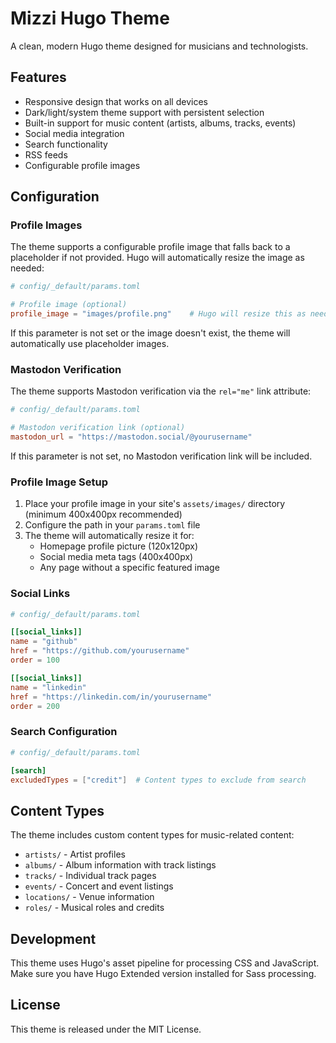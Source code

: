 # Mizzi Hugo Theme

A clean, modern Hugo theme designed for musicians and technologists.

## Features

* Responsive design that works on all devices
* Dark/light/system theme support with persistent selection
* Built-in support for music content (artists, albums, tracks, events)
* Social media integration
* Search functionality
* RSS feeds
* Configurable profile images

## Configuration

### Profile Images

The theme supports a configurable profile image that falls back to a placeholder if not provided. Hugo will automatically resize the image as needed:

```toml
# config/_default/params.toml

# Profile image (optional)
profile_image = "images/profile.png"    # Hugo will resize this as needed (minimum 400x400px recommended)
```

If this parameter is not set or the image doesn't exist, the theme will automatically use placeholder images.

### Mastodon Verification

The theme supports Mastodon verification via the `rel="me"` link attribute:

```toml
# config/_default/params.toml

# Mastodon verification link (optional)
mastodon_url = "https://mastodon.social/@yourusername"
```

If this parameter is not set, no Mastodon verification link will be included.

### Profile Image Setup

1. Place your profile image in your site's `assets/images/` directory (minimum 400x400px recommended)
2. Configure the path in your `params.toml` file
3. The theme will automatically resize it for:
   * Homepage profile picture (120x120px)
   * Social media meta tags (400x400px)
   * Any page without a specific featured image

### Social Links

```toml
# config/_default/params.toml

[[social_links]]
name = "github"
href = "https://github.com/yourusername"
order = 100

[[social_links]]
name = "linkedin" 
href = "https://linkedin.com/in/yourusername"
order = 200
```

### Search Configuration

```toml
# config/_default/params.toml

[search]
excludedTypes = ["credit"]  # Content types to exclude from search
```

## Content Types

The theme includes custom content types for music-related content:

* `artists/` - Artist profiles
* `albums/` - Album information with track listings
* `tracks/` - Individual track pages
* `events/` - Concert and event listings
* `locations/` - Venue information
* `roles/` - Musical roles and credits

## Development

This theme uses Hugo's asset pipeline for processing CSS and JavaScript. Make sure you have Hugo Extended version installed for Sass processing.

## License

This theme is released under the MIT License.
